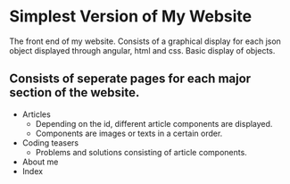Simplest Version of My Website
==============================

The front end of my website. Consists of a graphical display for each json object displayed through angular, html and css. Basic display of objects.

Consists of seperate pages for each major section of the website.
----------------------------------------------------------------
* Articles
  * Depending on the id, different article components are displayed. 
  * Components are images or texts in a certain order.
* Coding teasers
  * Problems and solutions consisting of article components.
* About me
* Index

